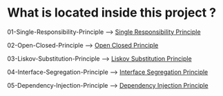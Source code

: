 # What is located inside this project ? #
01-Single-Responsibility-Principle --> <a href="01-Single-Responsibility-Principle/readme.MD">Single Responsibility Principle</a>

02-Open-Closed-Principle --> <a href="02-Open-Closed-Principle/readme.MD">Open Closed Principle</a>

03-Liskov-Substitution-Principle --> <a href="03-Liskov-Substitution-Principle/README.MD">Liskov Substitution Principle</a>

04-Interface-Segregation-Principle --> <a href="04-Interface-Segregation-Principle/README.MD">Interface Segregation Principle</a>

05-Dependency-Injection-Principle --> <a href="05-Dependency-Injection-Principle/README.MD">Dependency Injection Principle</a>
